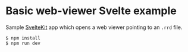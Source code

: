 # Basic web-viewer Svelte example

Sample [SvelteKit](https://kit.svelte.dev/) app which opens a web viewer pointing to an `.rrd` file.

```
$ npm install
$ npm run dev
```
